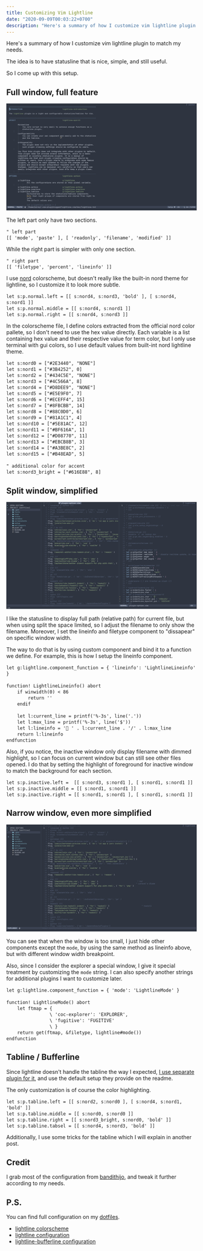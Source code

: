 ```yaml
---
title: Customizing Vim Lightline
date: "2020-09-09T00:03:22+0700"
description: "Here's a summary of how I customize vim lightline plugin to match my needs."
---
```


Here's a summary of how I customize vim lightline plugin to match my needs.

The idea is to have statusline that is nice, simple, and still useful.

So I come up with this setup.


## Full window, full feature

![Full](./full.png)

The left part only have two sections.

```vim
" left part
[[ 'mode', 'paste' ], [ 'readonly', 'filename', 'modified' ]]
```

While the right part is simpler with only one section.

```vim
" right part
[[ 'filetype', 'percent', 'lineinfo' ]]
```

I use [nord]() colorscheme, but doesn't really like the built-in nord theme for lightline, so I customize it to look more subtle.

```vim
let s:p.normal.left = [[ s:nord4, s:nord3, 'bold' ], [ s:nord4, s:nord1 ]]
let s:p.normal.middle = [[ s:nord4, s:nord1 ]]
let s:p.normal.right = [[ s:nord4, s:nord3 ]]
```

In the colorscheme file, I define colors extracted from the official nord color pallete, so I don't need to use the hex value directly.
Each variable is a list containing hex value and their respective value for term color, but I only use terminal with gui colors, so I use default values from built-int nord lightline theme.

```vim
let s:nord0 = ["#2E3440", "NONE"]
let s:nord1 = ["#3B4252", 0]
let s:nord2 = ["#434C5E", "NONE"]
let s:nord3 = ["#4C566A", 8]
let s:nord4 = ["#D8DEE9", "NONE"]
let s:nord5 = ["#E5E9F0", 7]
let s:nord6 = ["#ECEFF4", 15]
let s:nord7 = ["#8FBCBB", 14]
let s:nord8 = ["#88C0D0", 6]
let s:nord9 = ["#81A1C1", 4]
let s:nord10 = ["#5E81AC", 12]
let s:nord11 = ["#BF616A", 1]
let s:nord12 = ["#D08770", 11]
let s:nord13 = ["#EBCB8B", 3]
let s:nord14 = ["#A3BE8C", 2]
let s:nord15 = ["#B48EAD", 5]

" additional color for accent
let s:nord3_bright = ["#616E88", 8]
```

## Split window, simplified

![Split](./split.png)

I like the statusline to display full path (relative path) for current file, but when using split the space limited, so I adjust the filename to only show the filename. Moreover, I set the lineinfo and filetype component to "dissapear" on specific window width.

The way to do that is by using custom component and bind it to a function we define. For example, this is how I setup the lineinfo component.

```vim
let g:lightline.component_function = { 'lineinfo': 'LightlineLineinfo' }

function! LightlineLineinfo() abort
    if winwidth(0) < 86
        return ''
    endif

    let l:current_line = printf('%-3s', line('.'))
    let l:max_line = printf('%-3s', line('$'))
    let l:lineinfo = ' ' . l:current_line . '/' . l:max_line
    return l:lineinfo
endfunction
```

Also, if you notice, the inactive window only display filename with dimmed highlight, so I can focus on current window but can still see other files opened. I do that by setting the highlight of foreground for inactive window to match the background for each section.

```vim
let s:p.inactive.left =  [[ s:nord3, s:nord1 ], [ s:nord1, s:nord1 ]]
let s:p.inactive.middle = [[ s:nord1, s:nord1 ]]
let s:p.inactive.right = [[ s:nord1, s:nord1 ], [ s:nord1, s:nord1 ]]
```

## Narrow window, even more simplified

![explorer window](./explorer.png)

You can see that when the window is too small, I just hide other components except the `mode`, by using the same method as lineinfo above, but with different window width breakpoint.

Also, since I consider the explorer a special window, I give it special treatment by customizing the `mode` string. I can also specify another strings for additional plugins I want to customize later.

```vim
let g:lightline.component_function = { 'mode': 'LightlineMode' }

function! LightlineMode() abort
    let ftmap = {
                \ 'coc-explorer': 'EXPLORER',
                \ 'fugitive': 'FUGITIVE'
                \ }
    return get(ftmap, &filetype, lightline#mode())
endfunction
```

## Tabline / Bufferline

Since lightline doesn't handle the tabline the way I expected, [I use separate plugin for it](https://github.com/mengelbrecht/lightline-bufferline), and use the default setup they provide on the readme.

The only customization is of course the color highlighting.

```vim
let s:p.tabline.left = [[ s:nord2, s:nord0 ], [ s:nord4, s:nord1, 'bold' ]]
let s:p.tabline.middle = [[ s:nord0, s:nord0 ]]
let s:p.tabline.right = [[ s:nord3_bright, s:nord0, 'bold' ]]
let s:p.tabline.tabsel = [[ s:nord4, s:nord3, 'bold' ]]
```

Additionally, I use some tricks for the tabline which I will explain in another post.

## Credit

I grab most of the configuration from [bandithijo](https://github.com/bandithijo/nvimrc/blob/master/plugin/config/config-lightline.vim), and tweak it further according to my needs.

## P.S.

You can find full configuration on my [dotfiles](https://github.com/pirey/dotfiles).

- [lightline colorscheme](https://github.com/pirey/dotfiles/blob/master/home/.config/nvim/autoload/lightline/colorscheme/nord_subtle.vim)
- [lightline configuration](https://github.com/pirey/dotfiles/blob/master/home/.config/nvim/plugin-options/lightline.vim)
- [lightline-bufferline configuration](https://github.com/pirey/dotfiles/blob/master/home/.config/nvim/plugin-options/lightline-bufferline.vim)
